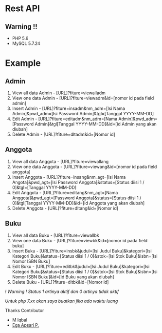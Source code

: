 # Rest API

## Warning !!
- PHP 5.6
- MySQL 5.7.24

# Example
## Admin
1. View all data Admin - [URL]?fiture=viewalladm
2. View one data Admin - [URL]?fiture=viewadm&id=[nomor id pada field admin]
3. Insert Admin - [URL]?fiture=insadm&nm_adm=[Isi Nama Admin]&pwd_adm=[Isi Password Admin]&tgl=[Tanggal YYYY-MM-DD]
4. Edit Admin - [URL]?fiture=editadm&nm_adm=[Nama Admin]&pwd_adm=[Password Admin]&tgl[Tanggal YYYY-MM-DD]&id=[id Admin yang akan diubah]
5. Delete Admin - [URL]?fiture=dltadm&id=[Nomor id]

## Anggota
1. View all data Anggota - [URL]?fiture=viewallang
2. View one data Anggota - [URL]?fiture=viewang&id=[nomor id pada field anggota]
3. Insert Anggota - [URL]?fiture=insang&nm_agt=[Isi Nama Angota]&pwd_agt=[Isi Password Anggota]&status=[Status diisi 1 / 0]&tgl=[Tanggal YYYY-MM-DD]
4. Edit Anggota - [URL]?fiture=editang&nm_agt=[Nama Anggota]&pwd_agt=[Password Anggota]&status=[Status diisi 1 / 0]&tgl[Tanggal YYYY-MM-DD]&id=[id Anggota yang akan diubah]
5. Delete Anggota - [URL]?fiture=dltang&id=[Nomor id]

## Buku
1. View all data Buku - [URL]?fiture=viewallbk
2. View one data Buku - [URL]?fiture=viewbk&id=[nomor id pada field buku]
3. Insert Buku - [URL]?fiture=insbk&judul=[Isi Judul Buku]&kategori=[Isi Kategori Buku]&status=[Status diisi 1 / 0]&stok=[Isi Stok Buku]&isbn=[Isi Nomor ISBN Buku]
4. Edit Buku - [URL]?fiture=editbk&judul=[Isi Judul Buku]&kategori=[Isi Kategori Buku]&status=[Status diisi 1 / 0]&stok=[Isi Stok Buku]&isbn=[Isi Nomor ISBN Buku]&id=[id Buku yang akan diubah]
5. Delete Buku - [URL]?fiture=dltbk&id=[Nomor id]

<i>! Warning ! Status 1 artinya aktif dan 0 artinya tidak aktif</i>

<i>Untuk php 7.xx akan saya buatkan jika ada waktu luang</i>

Thanks Contributor 
- [M Iqbal](https://github.com/Nomotoki)
- [Ega Apsari P.](https://github.com/egapradina)
